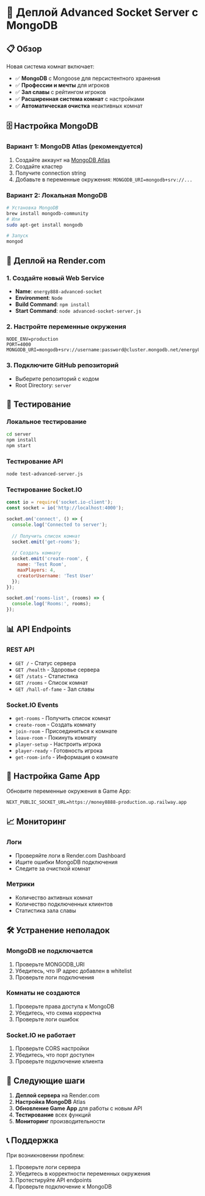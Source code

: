 # 🚀 Деплой Advanced Socket Server с MongoDB

## 📋 Обзор

Новая система комнат включает:
- ✅ **MongoDB** с Mongoose для персистентного хранения
- ✅ **Профессии и мечты** для игроков
- ✅ **Зал славы** с рейтингом игроков
- ✅ **Расширенная система комнат** с настройками
- ✅ **Автоматическая очистка** неактивных комнат

## 🗄️ Настройка MongoDB

### Вариант 1: MongoDB Atlas (рекомендуется)
1. Создайте аккаунт на [MongoDB Atlas](https://cloud.mongodb.com)
2. Создайте кластер
3. Получите connection string
4. Добавьте в переменные окружения: `MONGODB_URI=mongodb+srv://...`

### Вариант 2: Локальная MongoDB
```bash
# Установка MongoDB
brew install mongodb-community
# Или
sudo apt-get install mongodb

# Запуск
mongod
```

## 🚀 Деплой на Render.com

### 1. Создайте новый Web Service
- **Name**: `energy888-advanced-socket`
- **Environment**: `Node`
- **Build Command**: `npm install`
- **Start Command**: `node advanced-socket-server.js`

### 2. Настройте переменные окружения
```
NODE_ENV=production
PORT=4000
MONGODB_URI=mongodb+srv://username:password@cluster.mongodb.net/energy888
```

### 3. Подключите GitHub репозиторий
- Выберите репозиторий с кодом
- Root Directory: `server`

## 🧪 Тестирование

### Локальное тестирование
```bash
cd server
npm install
npm start
```

### Тестирование API
```bash
node test-advanced-server.js
```

### Тестирование Socket.IO
```javascript
const io = require('socket.io-client');
const socket = io('http://localhost:4000');

socket.on('connect', () => {
  console.log('Connected to server');
  
  // Получить список комнат
  socket.emit('get-rooms');
  
  // Создать комнату
  socket.emit('create-room', {
    name: 'Test Room',
    maxPlayers: 4,
    creatorUsername: 'Test User'
  });
});

socket.on('rooms-list', (rooms) => {
  console.log('Rooms:', rooms);
});
```

## 📊 API Endpoints

### REST API
- `GET /` - Статус сервера
- `GET /health` - Здоровье сервера
- `GET /stats` - Статистика
- `GET /rooms` - Список комнат
- `GET /hall-of-fame` - Зал славы

### Socket.IO Events
- `get-rooms` - Получить список комнат
- `create-room` - Создать комнату
- `join-room` - Присоединиться к комнате
- `leave-room` - Покинуть комнату
- `player-setup` - Настроить игрока
- `player-ready` - Готовность игрока
- `get-room-info` - Информация о комнате

## 🔧 Настройка Game App

Обновите переменные окружения в Game App:
```
NEXT_PUBLIC_SOCKET_URL=https://money8888-production.up.railway.app
```

## 📈 Мониторинг

### Логи
- Проверяйте логи в Render.com Dashboard
- Ищите ошибки MongoDB подключения
- Следите за очисткой комнат

### Метрики
- Количество активных комнат
- Количество подключенных клиентов
- Статистика зала славы

## 🛠️ Устранение неполадок

### MongoDB не подключается
1. Проверьте MONGODB_URI
2. Убедитесь, что IP адрес добавлен в whitelist
3. Проверьте логи подключения

### Комнаты не создаются
1. Проверьте права доступа к MongoDB
2. Убедитесь, что схема корректна
3. Проверьте логи ошибок

### Socket.IO не работает
1. Проверьте CORS настройки
2. Убедитесь, что порт доступен
3. Проверьте подключение клиента

## 🎯 Следующие шаги

1. **Деплой сервера** на Render.com
2. **Настройка MongoDB** Atlas
3. **Обновление Game App** для работы с новым API
4. **Тестирование** всех функций
5. **Мониторинг** производительности

## 📞 Поддержка

При возникновении проблем:
1. Проверьте логи сервера
2. Убедитесь в корректности переменных окружения
3. Протестируйте API endpoints
4. Проверьте подключение к MongoDB

